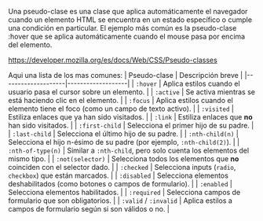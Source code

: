 Una pseudo-clase es una clase que aplica automáticamente el navegador cuando un elemento HTML se encuentra en un estado específico o cumple una condición en particular. El ejemplo más común es la pseudo-clase :hover que se aplica automáticamente cuando el mouse pasa por encima del elemento.

https://developer.mozilla.org/es/docs/Web/CSS/Pseudo-classes


Aqui una lista de los mas comunes:
| Pseudo-clase       | Descripción breve |
|--------------------|-------------------|
| `:hover`           | Aplica estilos cuando el usuario pasa el cursor sobre un elemento. |
| `:active`          | Se activa mientras se está haciendo clic en el elemento. |
| `:focus`           | Aplica estilos cuando el elemento tiene el foco (como un campo de texto activo). |
| `:visited`         | Estiliza enlaces que ya han sido visitados. |
| `:link`            | Estiliza enlaces que **no** han sido visitados. |
| `:first-child`     | Selecciona el primer hijo de su padre. |
| `:last-child`      | Selecciona el último hijo de su padre. |
| `:nth-child(n)`    | Selecciona el hijo n-ésimo de su padre (por ejemplo, `:nth-child(2)`). |
| `:nth-of-type(n)`  | Similar a `:nth-child`, pero solo cuenta los elementos del mismo tipo. |
| `:not(selector)`   | Selecciona todos los elementos que **no** coinciden con el selector dado. |
| `:checked`         | Selecciona inputs (`radio`, `checkbox`) que están marcados. |
| `:disabled`        | Selecciona elementos deshabilitados (como botones o campos de formulario). |
| `:enabled`         | Selecciona elementos habilitados. |
| `:required`        | Selecciona campos de formulario que son obligatorios. |
| `:valid` / `:invalid` | Aplica estilos a campos de formulario según si son válidos o no. |